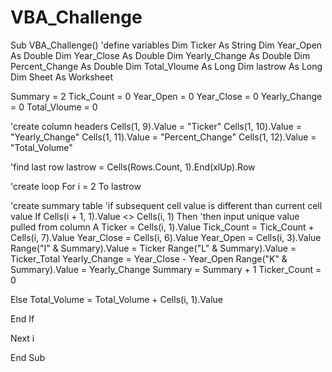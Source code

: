 # VBA_Challenge
Sub VBA_Challenge()
'define variables
Dim Ticker As String
Dim Year_Open As Double
Dim Year_Close As Double
Dim Yearly_Change As Double
Dim Percent_Change As Double
Dim Total_Vloume As Long
Dim lastrow As Long
Dim Sheet As Worksheet

Summary = 2
Tick_Count = 0
Year_Open = 0
Year_Close = 0
Yearly_Change = 0
Total_Vloume = 0

'create column headers
Cells(1, 9).Value = "Ticker"
Cells(1, 10).Value = "Yearly_Change"
Cells(1, 11).Value = "Percent_Change"
Cells(1, 12).Value = "Total_Volume"

'find last row
lastrow = Cells(Rows.Count, 1).End(xlUp).Row


'create loop
For i = 2 To lastrow


'create summary table
'if subsequent cell value is different than current cell value
If Cells(i + 1, 1).Value <> Cells(i, 1) Then
'then input unique value pulled from column A
Ticker = Cells(i, 1).Value
Tick_Count = Tick_Count + Cells(i, 7).Value
Year_Close = Cells(i, 6).Value
Year_Open = Cells(i, 3).Value
Range("I" & Summary).Value = Ticker
Range("L" & Summary).Value = Ticker_Total
Yearly_Change = Year_Close - Year_Open
Range("K" & Summary).Value = Yearly_Change
Summary = Summary + 1
Ticker_Count = 0

Else
Total_Volume = Total_Volume + Cells(i, 1).Value

End If



Next i

End Sub
